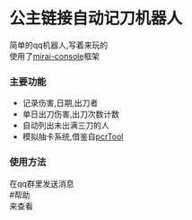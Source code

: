 # 公主链接自动记刀机器人

简单的qq机器人,写着来玩的  
使用了[mirai-console](https://github.com/mamoe/mirai-console)框架

### 主要功能
* 记录伤害,日期,出刀者
* 单日出刀伤害,出刀次数计数
* 自动列出未出满三刀的人
* 模拟抽卡系统,借鉴自[pcrTool](https://github.com/sciuridae564/PcrTool)

### 使用方法
在qq群里发送消息  
\#帮助   
来查看